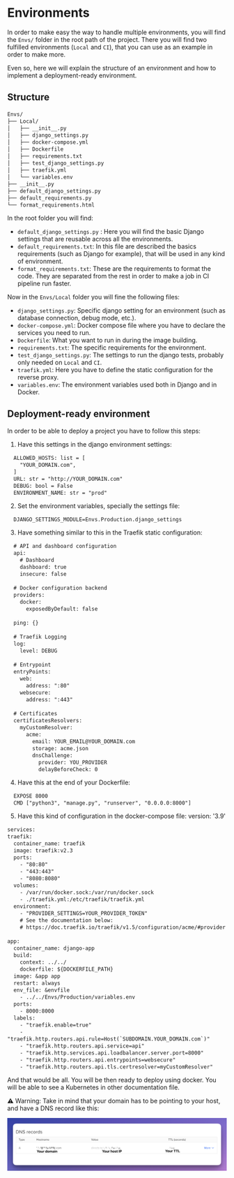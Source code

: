 # Environments

In order to make easy the way to handle multiple environments, you will find the `Envs/` folder in the root path of the project. There you will find two fulfilled environments (`Local` and `CI`), that you can use as an example in order to make more.

Even so, here we will explain the structure of an environment and how to implement a deployment-ready environment.

## Structure
```
Envs/
├── Local/
│   ├── __init__.py
│   ├── django_settings.py
│   ├── docker-compose.yml
│   ├── Dockerfile
│   ├── requirements.txt
│   ├── test_django_settings.py
│   ├── traefik.yml
│   └── variables.env
├── __init__.py
├── default_django_settings.py
├── default_requirements.py
└── format_requirements.html
```

In the root folder you will find:

- `default_django_settings.py` : Here you will find the basic Django settings that are reusable across all the environments.
- `default_requirements.txt`: In this file are described the basics requirements (such as Django for example), that will be used in any kind  of environment.
- `format_requirements.txt`: These are the requirements to format the code. They are separated from the rest in order to make a job in CI pipeline run faster.

Now in the `Envs/Local` folder you will fine the following files:

- `django_settings.py`: Specific django setting for an environment (such as database connection, debug mode, etc.).
- `docker-compose.yml`: Docker compose file where you have to declare the services you need to run.
- `Dockerfile`: What you want to run in during the image building.
- `requirements.txt`: The specific requirements for the environment.
- `test_django_settings.py`: The settings to run the django tests, probably only needed on `Local` and `CI`.
- `traefik.yml`: Here you have to define the static configuration for the reverse proxy.
- `variables.env`: The environment variables used both in Django and in Docker.

## Deployment-ready environment

In order to be able to deploy a project you have to follow this steps:

1. Have this settings in the django environment settings:
  ````
    ALLOWED_HOSTS: list = [
      "YOUR_DOMAIN.com",
    ]
    URL: str = "http://YOUR_DOMAIN.com"
    DEBUG: bool = False
    ENVIRONMENT_NAME: str = "prod"
  ````

2. Set the environment variables, specially the settings file:
  ````
    DJANGO_SETTINGS_MODULE=Envs.Production.django_settings
  ````

3. Have something similar to this in the Traefik static configuration:
  ````
    # API and dashboard configuration
    api:
      # Dashboard
      dashboard: true
      insecure: false

    # Docker configuration backend
    providers:
      docker:
        exposedByDefault: false

    ping: {}

    # Traefik Logging
    log:
      level: DEBUG

    # Entrypoint
    entryPoints:
      web:
        address: ":80"
      websecure:
        address: ":443"

    # Certificates
    certificatesResolvers:
      myCustomResolver:
        acme:
          email: YOUR_EMAIL@YOUR_DOMAIN.com
          storage: acme.json
          dnsChallenge:
            provider: YOU_PROVIDER
            delayBeforeCheck: 0
  ````

4. Have this at the end of your Dockerfile:
  ````
    EXPOSE 8000
    CMD ["python3", "manage.py", "runserver", "0.0.0.0:8000"]
  ````

5. Have this kind of configuration in the docker-compose file:
version: '3.9'
  ````
services:
  traefik:
    container_name: traefik
    image: traefik:v2.3
    ports:
      - "80:80"
      - "443:443"
      - "8080:8080"
    volumes:
      - /var/run/docker.sock:/var/run/docker.sock
      - ./traefik.yml:/etc/traefik/traefik.yml
    environment:
      - "PROVIDER_SETTINGS=YOUR_PROVIDER_TOKEN"
      # See the documentation below:
      # https://doc.traefik.io/traefik/v1.5/configuration/acme/#provider

  app:
    container_name: django-app
    build:
      context: ../../
      dockerfile: ${DOCKERFILE_PATH}
    image: &app app
    restart: always
    env_file: &envfile
      - ../../Envs/Production/variables.env
    ports:
      - 8000:8000
    labels:
      - "traefik.enable=true"
      - "traefik.http.routers.api.rule=Host(`SUBDOMAIN.YOUR_DOMAIN.com`)"
      - "traefik.http.routers.api.service=api"
      - "traefik.http.services.api.loadbalancer.server.port=8000"
      - "traefik.http.routers.api.entrypoints=websecure"
      - "traefik.http.routers.api.tls.certresolver=myCustomResolver"
  ````

And that would be all. You will be then ready to deploy using docker. You will be able to see a Kubernetes in other documentation file.

⚠️ Warning: Take in mind that your domain has to be pointing to your host, and have a DNS record like this:

![DNS Record configuration](./images/DNS-record-configuration.png "Secret creation")

